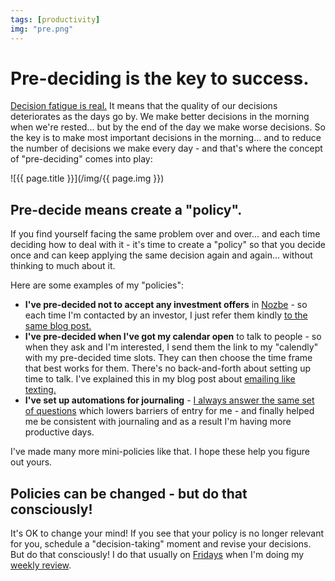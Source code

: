 ```yaml
---
tags: [productivity]
img: "pre.png"
---
```


# Pre-deciding is the key to success.

[Decision fatigue is real.](https://en.m.wikipedia.org/wiki/Decision_fatigue) It means that the quality of our decisions deteriorates as the days go by. We make better decisions in the morning when we're rested... but by the end of the day we make worse decisions. So the key is to make most important decisions in the morning... and to reduce the number of decisions we make every day - and that's where the concept of "pre-deciding" comes into play:

<!--More-->

![{{ page.title }}](/img/{{ page.img }})

## Pre-decide means create a "policy".

If you find yourself facing the same problem over and over... and each time deciding how to deal with it - it's time to create a "policy" so that you decide once and can keep applying the same decision again and again... without thinking to much about it.

Here are some examples of my "policies":

- **I've pre-decided not to accept any investment offers** in [Nozbe][n] - so each time I'm contacted by an investor, I just refer them kindly [to the same blog post.](/investors)
- **I've pre-decided when I've got my calendar open** to talk to people - so when they ask and I'm interested, I send them the link to my "calendly" with my pre-decided time slots. They can then choose the time frame that best works for them. There's no back-and-forth about setting up time to talk. I've explained this in my blog post about [emailing like texting.](/emailing-like-texting)
- **I've set up automations for journaling** - [I always answer the same set of questions](/journaling) which lowers barriers of entry for me - and finally helped me be consistent with journaling and as a result I'm having more productive days.

I've made many more mini-policies like that. I hope these help you figure out yours.

## Policies can be changed - but do that consciously!

It's OK to change your mind! If you see that your policy is no longer relevant for you, schedule a "decision-taking" moment and revise your decisions. But do that consciously! I do that usually on [Fridays](/tgif) when I'm doing my [weekly review](/weekly-review).

[n]: https://michael.gratis/nozbe
[p]: /podcast
